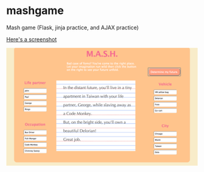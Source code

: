 mashgame
========

Mash game (Flask, jinja practice, and AJAX practice)


[Here's a screenshot](static/mash.jpg)

![picture](https://github.com/amitch23/mashgame/blob/master/static/mash.jpg)

